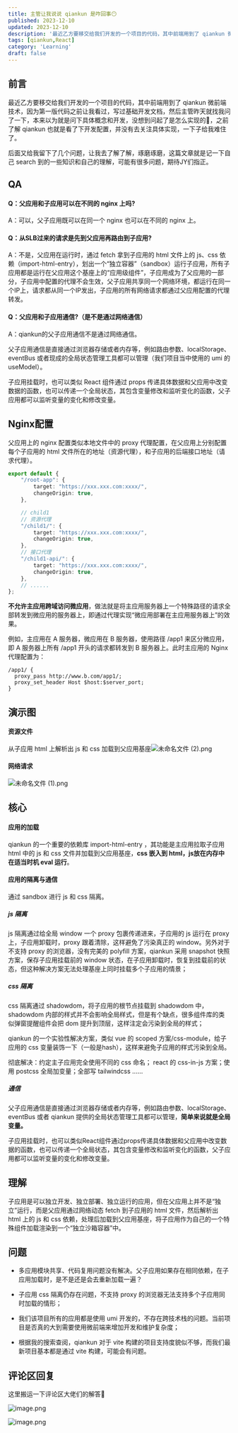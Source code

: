 ```yaml
---
title: 主管让我说说 qiankun 是咋回事😶
published: 2023-12-10
updated: 2023-12-10
description: '最近乙方要移交给我们开发的一个项目的代码，其中前端用到了 qiankun 微前端技术，因为第一版代码之前让我看过，写过基础开发文档，然后主管昨天找我问了ta是怎么实现的🥲'
tags: [qiankun,React]
category: 'Learning'
draft: false 
---
```


## 前言

最近乙方要移交给我们开发的一个项目的代码，其中前端用到了 qiankun 微前端技术，因为第一版代码之前让我看过，写过基础开发文档，然后主管昨天就找我问了一下，本来以为就是问下具体概念和开发，没想到问起了是怎么实现的🥲，之前了解 qiankun 也就是看了下开发配置，并没有去关注具体实现，一下子给我难住了。

后面又给我留下了几个问题，让我去了解了解，琢磨琢磨，这篇文章就是记一下自己 search 到的一些知识和自己的理解，可能有很多问题，期待JY们指正。

## QA

#### Q：父应用和子应用可以在不同的 nginx 上吗?

A：可以，父子应用既可以在同一个 nginx 也可以在不同的 nginx 上。

#### Q：从SLB过来的请求是先到父应用再路由到子应用?

A：不是，父应用在运行时，通过 fetch 拿到子应用的 html 文件上的 js、css 依赖（import-html-entry），划出一个“独立容器”（sandbox）运行子应用，所有子应用都是运行在父应用这个基座上的“应用级组件”，子应用成为了父应用的一部分，子应用中配置的代理不会生效，父子应用共享同一个网络环境，都运行在同一个IP上，请求都从同一个IP发出，子应用的所有网络请求都通过父应用配置的代理转发。

#### Q：父应用和子应用通信?（是不是通过网络通信）

A：qiankun的父子应用通信不是通过网络通信。

父子应用通信是直接通过浏览器存储或者内存等，例如路由参数、localStorage、eventBus 或者现成的全局状态管理工具都可以管理（我们项目当中使用的 umi 的 useModel）。

子应用挂载时，也可以类似 React 组件通过 props 传递具体数据和父应用中改变数据的函数，也可以传递一个全局状态，其包含变量修改和监听变化的函数，父子应用都可以监听变量的变化和修改变量。

## Nginx配置

父应用上的 nginx 配置类似本地文件中的 proxy 代理配置，在父应用上分别配置每个子应用的 html 文件所在的地址（资源代理），和子应用的后端接口地址（请求代理）。

```typescript
export default {
    "/root-app": {
        target: "https://xxx.xxx.com:xxxx/", 
        changeOrigin: true,
    },

    // child1
    // 资源代理
    "/child1/": {
        target: "https://xxx.xxx.com:xxxx/", 
        changeOrigin: true,
    },
    // 接口代理
    "/child1-api/": {
        target: "https://xxx.xxx.com:xxxx/",
        changeOrigin: true,
    },
    // ......
};
```

**不允许主应用跨域访问微应用**，做法就是将主应用服务器上一个特殊路径的请求全部转发到微应用的服务器上，即通过代理实现“微应用部署在主应用服务器上”的效果。

例如，主应用在 A 服务器，微应用在 B 服务器，使用路径 /app1 来区分微应用，即 A 服务器上所有 /app1 开头的请求都转发到 B 服务器上。此时主应用的 Nginx 代理配置为：

```nginx
/app1/ {
  proxy_pass http://www.b.com/app1/;
  proxy_set_header Host $host:$server_port;
}
```

## 演示图

#### 资源文件

从子应用 html 上解析出 js 和 css 加载到父应用基座![未命名文件 (2).png](https://p3-juejin.byteimg.com/tos-cn-i-k3u1fbpfcp/18435396cdde4e9cafa435fb9d3f9f20~tplv-k3u1fbpfcp-jj-mark:0:0:0:0:q75.image#?w=1035\&h=383\&s=35438\&e=png\&a=1\&b=f8f8f8)

#### 网络请求

![未命名文件 (1).png](https://p3-juejin.byteimg.com/tos-cn-i-k3u1fbpfcp/f874a15561f54c5881460ff791130afb~tplv-k3u1fbpfcp-jj-mark:0:0:0:0:q75.image#?w=987\&h=508\&s=52703\&e=png\&a=1\&b=fefefe)

## 核心

#### 应用的加载

qiankun 的一个重要的依赖库 import-html-entry ，其功能是主应用拉取子应用 html 中的 js 和 css 文件并加载到父应用基座，**css 嵌入到 html，js放在内存中在适当时机 eval 运行**。

#### 应用的隔离与通信

通过 sandbox 进行 js 和 css 隔离。

##### js 隔离

js 隔离通过给全局 window 一个 proxy 包裹传递进来，子应用的 js 运行在 proxy 上，子应用卸载时，proxy 跟着清除，这样避免了污染真正的 window。另外对于不支持 proxy 的浏览器，没有完美的 polyfill 方案，qiankun 采用 snapshot 快照方案，保存子应用挂载前的 window 状态，在子应用卸载时，恢复到挂载前的状态，但这种解决方案无法处理基座上同时挂载多个子应用的情景；

##### css 隔离

css 隔离通过 shadowdom，将子应用的根节点挂载到 shadowdom 中，shadowdom 内部的样式并不会影响全局样式，但是有个缺点，很多组件库的类似弹窗提醒组件会把 dom 提升到顶层，这样注定会污染到全局的样式；

qiankun 的一个实验性解决方案，类似 vue 的 scoped 方案/css-module，给子应用的 css 变量装饰一下（一般是hash），这样来避免子应用的样式污染到全局。

彻底解决：约定主子应用完全使用不同的 css 命名； react 的 css-in-js 方案；使用 postcss 全局加变量；全部写 tailwindcss  ......

##### 通信

父子应用通信是直接通过浏览器存储或者内存等，例如路由参数、localStorage、eventBus 或者 qiankun 提供的全局状态管理工具都可以管理，**简单来说就是全局变量。**

子应用挂载时，也可以类似React组件通过props传递具体数据和父应用中改变数据的函数，也可以传递一个全局状态，其包含变量修改和监听变化的函数，父子应用都可以监听变量的变化和修改变量。

## 理解

子应用是可以独立开发、独立部署、独立运行的应用，但在父应用上并不是“独立”运行，而是父应用通过网络动态 fetch 到子应用的 html 文件，然后解析出 html 上的 js 和 css 依赖，处理后加载到父应用基座，将子应用作为自己的一个特殊组件加载渲染到一个“独立沙箱容器”中。

## 问题

*   多应用模块共享、代码复用问题没有解决。父子应用如果存在相同依赖，在子应用加载时，是不是还是会去重新加载一遍？

*   子应用 css 隔离仍存在问题，不支持 proxy 的浏览器无法支持多个子应用同时加载的情形；

*   我们该项目所有的应用都是使用 umi 开发的，不存在跨技术栈的问题。当前项目是否真的大到需要使用微前端来增加开发和维护复杂度；

*   根据我的搜索查阅，qiankun 对于 vite 构建的项目支持度貌似不够，而我们最新项目基本都是通过 vite 构建，可能会有问题。



## 评论区回复
这里搬运一下评论区大佬们的解答👻

![image.png](https://p6-juejin.byteimg.com/tos-cn-i-k3u1fbpfcp/a2de1588d962465ba03d1d854d141950~tplv-k3u1fbpfcp-jj-mark:0:0:0:0:q75.image#?w=609&h=288&s=44051&e=png&b=ffffff)


![image.png](https://p1-juejin.byteimg.com/tos-cn-i-k3u1fbpfcp/d03d52718e6e4a9888dd1025786a3f37~tplv-k3u1fbpfcp-jj-mark:0:0:0:0:q75.image#?w=610&h=333&s=90213&e=png&b=fffefe)
